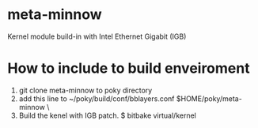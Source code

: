 # meta-minnow
Kernel module build-in with Intel Ethernet Gigabit (IGB)

# How to include to build enveiroment
1. git clone  meta-minnow to poky directory
2. add this line to ~/poky/build/conf/bblayers.conf
       $HOME/poky/meta-minnow \
3. Build the kenel with IGB patch.
   $ bitbake virtual/kernel
